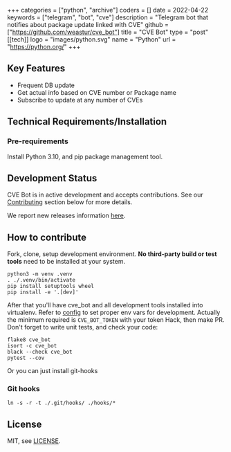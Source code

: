 +++
categories = ["python", "archive"]
coders = []
date = 2022-04-22
keywords = ["telegram", "bot", "cve"]
description = "Telegram bot that notifies about package update linked with CVE"
github = ["https://github.com/weastur/cve_bot"]
title = "CVE Bot"
type = "post"
[[tech]]
logo = "images/python.svg"
name = "Python"
url = "https://python.org/"
+++

## Key Features

- Frequent DB update
- Get actual info based on CVE number or Package name
- Subscribe to update at any number of CVEs

## Technical Requirements/Installation

### Pre-requirements

Install Python 3.10, and pip package management tool.

## Development Status

CVE Bot is in active development and accepts contributions. See our [Contributing](https://github.com/weastur/cve_bot#how-to-contribute) section below for more details.

We report new releases information [here](https://github.com/weastur/cve_bot/releases).

## How to contribute

Fork, clone, setup development environment. **No third-party build or test tools** need to be installed at your system.

```shell
python3 -m venv .venv
. ./.venv/bin/activate
pip install setuptools wheel
pip install -e '.[dev]'
```

After that you'll have cve_bot and all development tools installed into virtualenv. Refer to [config](./cve_bot/config.py)
to set proper env vars for development. Actually the minimum required is `CVE_BOT_TOKEN` with your token
Hack, then make PR. Don't forget to write unit tests, and check your code:

```shell
flake8 cve_bot
isort -c cve_bot
black --check cve_bot
pytest --cov
```

Or you can just install git-hooks

### Git hooks

```shell
ln -s -r -t ./.git/hooks/ ./hooks/*
```

## License

MIT, see [LICENSE](https://github.com/weastur/cve_bot/blob/fdcd295b14a41c24794acebdd9f5dba3ac646f4f/LICENSE).

